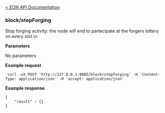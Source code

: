 [&lt; EON API Documentation](/doc/api/index.md) 
### block/stopForging

Stop forging activity: the node will end to partecipate at the forgers lottery on every slot.\n

**Parameters**

No parameters

**Example request**

     curl -sX POST 'http://127.0.0.1:9085/block/stopForging' -H 'Content-Type: application/json' -H 'accept: application/json' 

**Example response**

    {
        "result" : {}
    }





